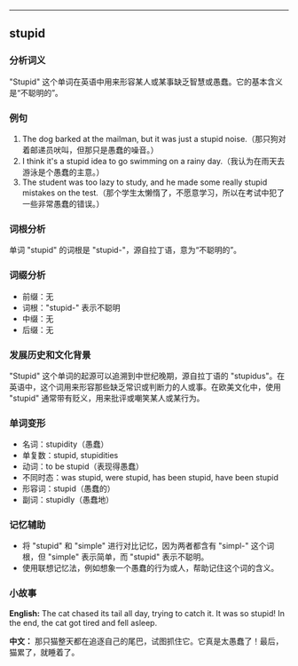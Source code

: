 
---------------
## stupid
### 分析词义
"Stupid" 这个单词在英语中用来形容某人或某事缺乏智慧或愚蠢。它的基本含义是“不聪明的”。

### 例句
1. The dog barked at the mailman, but it was just a stupid noise.（那只狗对着邮递员吠叫，但那只是愚蠢的噪音。）
2. I think it's a stupid idea to go swimming on a rainy day.（我认为在雨天去游泳是个愚蠢的主意。）
3. The student was too lazy to study, and he made some really stupid mistakes on the test.（那个学生太懒惰了，不愿意学习，所以在考试中犯了一些非常愚蠢的错误。）

### 词根分析
单词 "stupid" 的词根是 "stupid-"，源自拉丁语，意为“不聪明的”。

### 词缀分析
- 前缀：无
- 词根："stupid-" 表示不聪明
- 中缀：无
- 后缀：无

### 发展历史和文化背景
"Stupid" 这个单词的起源可以追溯到中世纪晚期，源自拉丁语的 "stupidus"。在英语中，这个词用来形容那些缺乏常识或判断力的人或事。在欧美文化中，使用 "stupid" 通常带有贬义，用来批评或嘲笑某人或某行为。

### 单词变形
- 名词：stupidity（愚蠢）
- 单复数：stupid, stupidities
- 动词：to be stupid（表现得愚蠢）
- 不同时态：was stupid, were stupid, has been stupid, have been stupid
- 形容词：stupid（愚蠢的）
- 副词：stupidly（愚蠢地）

### 记忆辅助
- 将 "stupid" 和 "simple" 进行对比记忆，因为两者都含有 "simpl-" 这个词根，但 "simple" 表示简单，而 "stupid" 表示不聪明。
- 使用联想记忆法，例如想象一个愚蠢的行为或人，帮助记住这个词的含义。

### 小故事
**English:**
The cat chased its tail all day, trying to catch it. It was so stupid! In the end, the cat got tired and fell asleep.

**中文：**
那只猫整天都在追逐自己的尾巴，试图抓住它。它真是太愚蠢了！最后，猫累了，就睡着了。

